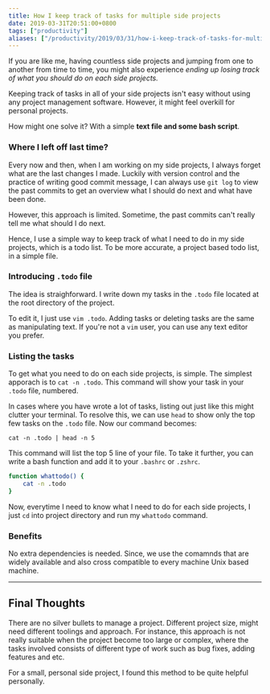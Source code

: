 ```yaml
---
title: How I keep track of tasks for multiple side projects
date: 2019-03-31T20:51:00+0800
tags: ["productivity"]
aliases: ["/productivity/2019/03/31/how-i-keep-track-of-tasks-for-multiple-side-projects.html"]
---
```


If you are like me, having countless side projects and jumping from one to another
from time to time, you might also experience _ending up losing track of what
you should do on each side projects._

Keeping track of tasks in all of your side projects isn't easy without using
any project management software. However, it might feel overkill for personal
projects.

How might one solve it? With a simple **text file and some bash script**.

### Where I left off last time?

Every now and then, when I am working on my side projects, I always forget
what are the last changes I made. Luckily with version control and the
practice of writing good commit message, I can always use `git log` to
view the past commits to get an overview what I should do next and
what have been done.

However, this approach is limited. Sometime, the past commits can't really
tell me what should I do next.

Hence, I use a simple way to keep track of what I need to do in my side
projects, which is a todo list. To be more accurate, a project based todo list,
in a simple file.

### Introducing `.todo` file

The idea is straighforward. I write down my tasks in the `.todo` file located
at the root directory of the project.

To edit it, I just use `vim .todo`. Adding tasks or deleting tasks are the
same as manipulating text. If you're not a `vim` user, you can use any text
editor you prefer.

### Listing the tasks

To get what you need to do on each side projects, is simple. The simplest
apporach is to `cat -n .todo`. This command will show your task in your `.todo`
file, numbered.

In cases where you have wrote a lot of tasks, listing out just like this might
clutter your terminal. To resolve this, we can use `head` to show only the top
few tasks on the `.todo` file. Now our command becomes:

```
cat -n .todo | head -n 5
```

This command will list the top 5 line of your file. To take it further, you can
write a bash function and add it to your `.bashrc` or `.zshrc`.

```bash
function whattodo() {
    cat -n .todo
}
```

Now, everytime I need to know what I need to do for each side projects, I just
`cd` into project directory and run my `whattodo` command.

### Benefits

No extra dependencies is needed. Since, we use the comamnds that are widely
available and also cross compatible to every machine Unix based machine.

---

## Final Thoughts

There are no silver bullets to manage a project. Different project size, might
need different toolings and approach. For instance, this approach is not really
suitable when the project become too large or complex, where the tasks involved
consists of different type of work such as bug fixes, adding features and etc.

For a small, personal side project, I found this method to be quite helpful personally.
